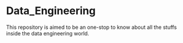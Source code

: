 # Data_Engineering
This repository is aimed to be an one-stop to know about all the stuffs inside the data engineering world.
